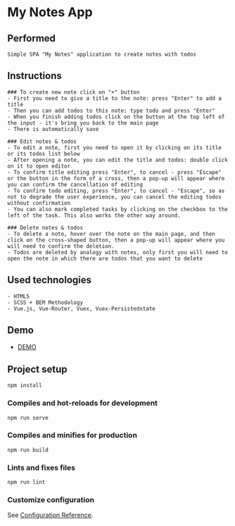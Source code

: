 # My Notes App

## Performed
```
Simple SPA "My Notes" application to create notes with todos
``` 
## Instructions
```
### To create new note click on "+" button
- First you need to give a title to the note: press "Enter" to add a title
- Then you can add todos to this note: type todo and press "Enter"
- When you finish adding todos click on the button at the top left of the input - it's bring you back to the main page
- There is automatically save

### Edit notes & todos
- To edit a note, first you need to open it by clicking on its title or its todos list below
- After opening a note, you can edit the title and todos: double click on it to open editor
- To confirm title editing press "Enter", to cancel - press "Escape" or the button in the form of a cross, then a pop-up will appear where you can confirm the cancellation of editing
- To confirm todo editing, press "Enter", to cancel - "Escape", so as not to degrade the user experience, you can cancel the editing todos without confirmation
- You can also mark completed tasks by clicking on the checkbox to the left of the task. This also works the other way around.

### Delete notes & todos
- To delete a note, hover over the note on the main page, and then click on the cross-shaped button, then a pop-up will appear where you will need to confirm the deletion.
- Todos are deleted by analogy with notes, only first you will need to open the note in which there are todos that you want to delete
```
## Used technologies 
```
- HTML5
- SCSS + BEM Methodology
- Vue.js, Vue-Router, Vuex, Vuex-Persistedstate
```
## Demo
- [DEMO](https://tyooma.github.io/vue-my-notes-app/)

## Project setup
```
npm install
```

### Compiles and hot-reloads for development
```
npm run serve
```

### Compiles and minifies for production
```
npm run build
```

### Lints and fixes files
```
npm run lint
```

### Customize configuration
See [Configuration Reference](https://cli.vuejs.org/config/).
